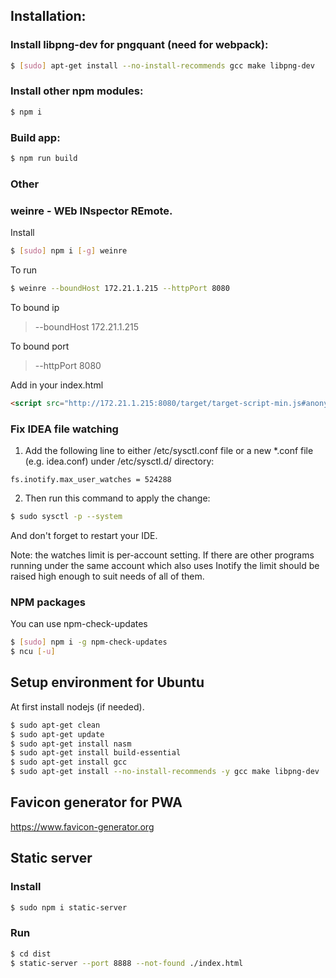 ## Installation:

### Install libpng-dev for pngquant (need for webpack):
```bash
$ [sudo] apt-get install --no-install-recommends gcc make libpng-dev
```

### Install other npm modules:
```bash
$ npm i
```

### Build app:
```bash
$ npm run build
```

### Other

### weinre - WEb INspector REmote.

Install
```bash
$ [sudo] npm i [-g] weinre
```

To run
```bash
$ weinre --boundHost 172.21.1.215 --httpPort 8080
```

To bound ip
> --boundHost 172.21.1.215

To bound port
> --httpPort 8080

Add in your index.html
```HTML
<script src="http://172.21.1.215:8080/target/target-script-min.js#anonymous"></script>
```

### Fix IDEA file watching

1. Add the following line to either /etc/sysctl.conf file or a new *.conf file (e.g. idea.conf) under /etc/sysctl.d/ directory:
```
fs.inotify.max_user_watches = 524288
```

2. Then run this command to apply the change:
```bash
$ sudo sysctl -p --system
```

And don't forget to restart your IDE.

Note: the watches limit is per-account setting. If there are other programs running under the same account which also uses Inotify the limit should be raised high enough to suit needs of all of them.


### NPM packages

You can use npm-check-updates
```bash
$ [sudo] npm i -g npm-check-updates
$ ncu [-u]
```

## Setup environment for Ubuntu
At first install nodejs (if needed).

```bash
$ sudo apt-get clean
$ sudo apt-get update
$ sudo apt-get install nasm
$ sudo apt-get install build-essential
$ sudo apt-get install gcc
$ sudo apt-get install --no-install-recommends -y gcc make libpng-dev
```

## Favicon generator for PWA
https://www.favicon-generator.org

## Static server

### Install
```bash
$ sudo npm i static-server
```

### Run
```bash
$ cd dist
$ static-server --port 8888 --not-found ./index.html
```
